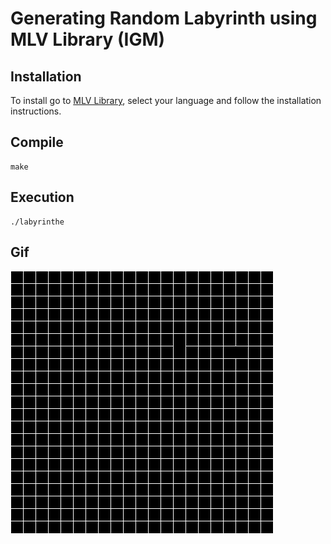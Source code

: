 # Generating Random Labyrinth using MLV Library (IGM)
## Installation
To install go to [MLV Library](http://www-igm.univ-mlv.fr/~boussica/mlv/index.html), select your language and follow the installation instructions.
## Compile
```
make
```
## Execution
```
./labyrinthe
```
## Gif
![Example1](gif/ex.gif)

